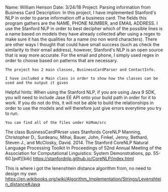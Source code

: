 Name: William Henson
Date: 3/24/18
Project: Parsing information from Business Card
Description: In this project, I have implemented Stanford's NLP in order to parse information off a business card.  The
    fields this program gathers are the NAME, PHONE NUMBER, and EMAIL ADDRESS.  I use the Stanford NLP in order to
    best decipher which of the possible lines is a name based on models they have already collected after using a
    regex to make sure it has the qualities for a name (no non word characters). There are other ways I thought that
    could have small success (such as check the similarity to their email address), however, Stanford's NLP is an
    open source that is way more accurate.  For the email and phone, I simply used regex in order to choose based on
    patterns that are necessary.

    The project has 2 main classes, BusinessCardParser and ContactInfo.

    I have included a Main class in order to show how the classes can be used and the output it gives

Helpful hints: When using the Stanford NLP, if you are using Java 9 SDK, you will need to include Jase EE API onto
    your build path in order for it to work.  If you do not do this, it will not be able to build the relationships
    in order to use the models and will therefore just give errors everytime you try to run.
    
    You can find all of the files under HiMom/src
    
    
 The class BusinessCardPArser uses Stanfords CoreNLP
 Manning, Christopher D., Surdeanu, Mihai, Bauer, John, Finkel, Jenny, Bethard, Steven J., and McClosky, David. 2014.
 The Stanford CoreNLP Natural Language Processing Toolkit In Proceedings of 52nd Annual Meeting of the Association for
 Computational Linguistics: System Demonstrations, pp. 55-60.[pdf][bib]
 https://stanfordnlp.github.io/CoreNLP/index.html
 
This is where i got the lenenshtein distance algorithm from, no need to design my own
https://en.wikibooks.org/wiki/Algorithm_Implementation/Strings/Levenshtein_distance#Java

